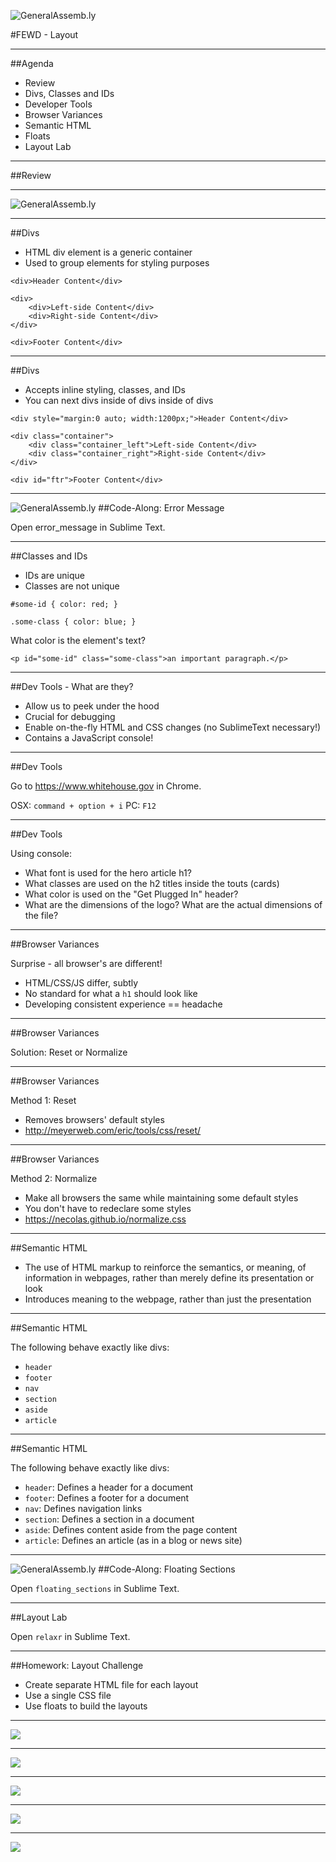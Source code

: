 ![GeneralAssemb.ly](../../img/icons/FEWD_Logo.png)

#FEWD - Layout

---

##Agenda

*	Review
*	Divs, Classes and IDs
* Developer Tools
* Browser Variances
*	Semantic HTML
*	Floats
*	Layout Lab

---

##Review

---

![GeneralAssemb.ly](starter_code/layout_challenge/png/layouts_Page_1.png)

---

##Divs

* HTML div element is a generic container
* Used to group elements for styling purposes

```
<div>Header Content</div>

<div>
    <div>Left-side Content</div>
    <div>Right-side Content</div>
</div>

<div>Footer Content</div>
```

---

##Divs

* Accepts inline styling, classes, and IDs
* You can next divs inside of divs inside of divs

```
<div style="margin:0 auto; width:1200px;">Header Content</div>

<div class="container">
    <div class="container_left">Left-side Content</div>
    <div class="container_right">Right-side Content</div>
</div>

<div id="ftr">Footer Content</div>
```

---

![GeneralAssemb.ly](../../img/icons/code_along.png)
##Code-Along: Error Message

Open error_message in Sublime Text.

---

##Classes and IDs

* IDs are unique
* Classes are not unique

```
#some-id { color: red; }

.some-class { color: blue; }
```

What color is the element's text?

```
<p id="some-id" class="some-class">an important paragraph.</p>
```

---

##Dev Tools - What are they?

* Allow us to peek under the hood
* Crucial for debugging
* Enable on-the-fly HTML and CSS changes (no SublimeText necessary!)
* Contains a JavaScript console!

---

##Dev Tools

Go to https://www.whitehouse.gov in Chrome.

OSX: ```command + option + i```
PC: ```F12```

---

##Dev Tools

Using console:
* What font is used for the hero article h1?
* What classes are used on the h2 titles inside the touts (cards)
* What color is used on the "Get Plugged In" header?
* What are the dimensions of the logo? What are the actual dimensions of the file?

---

##Browser Variances

Surprise - all browser's are different!
* HTML/CSS/JS differ, subtly
* No standard for what a ```h1``` should look like
* Developing consistent experience == headache

---

##Browser Variances

Solution: Reset or Normalize

---

##Browser Variances

Method 1: Reset

* Removes browsers' default styles
* http://meyerweb.com/eric/tools/css/reset/

---

##Browser Variances

Method 2: Normalize

* Make all browsers the same while maintaining some default styles
* You don't have to redeclare some styles
* https://necolas.github.io/normalize.css

---

##Semantic HTML

* The use of HTML markup to reinforce the semantics, or meaning, of information in webpages, rather than merely define its presentation or look
* Introduces meaning to the webpage, rather than just the presentation

---

##Semantic HTML

The following behave exactly like divs:

* ```header```
* ```footer```
* ```nav```
* ```section```
* ```aside```
* ```article```

---

##Semantic HTML

The following behave exactly like divs:

* ```header```: Defines a header for a document
* ```footer```: Defines a footer for a document
* ```nav```: Defines navigation links
* ```section```: Defines a section in a document
* ```aside```: Defines content aside from the page content
* ```article```: Defines an article (as in a blog or news site)

---

![GeneralAssemb.ly](../../img/icons/code_along.png)
##Code-Along: Floating Sections

Open ```floating_sections``` in Sublime Text.

---

##Layout Lab

Open ```relaxr``` in Sublime Text.

---

##Homework: Layout Challenge

* Create separate HTML file for each layout
* Use a single CSS file
* Use floats to build the layouts

---

![](starter_code/layout_challenge/png/layouts_Page_1.png)

---

![](starter_code/layout_challenge/png/layouts_Page_2.png)

---

![](starter_code/layout_challenge/png/layouts_Page_3.png)

---

![](starter_code/layout_challenge/png/layouts_Page_4.png)

---

![](starter_code/layout_challenge/png/layouts_Page_5.png)
